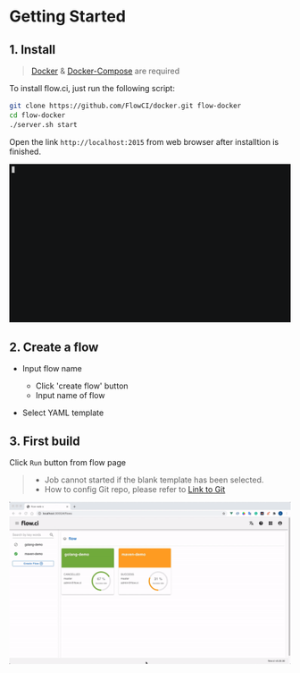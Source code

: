 # Getting Started

## 1. Install

> [Docker](https://docs.docker.com/install/) & [Docker-Compose](https://docs.docker.com/compose/install/) are required

To install flow.ci, just run the following script:

```bash
git clone https://github.com/FlowCI/docker.git flow-docker
cd flow-docker
./server.sh start
```

Open the link `http://localhost:2015` from web browser after installtion is finished.

![cmd](../../src/start_server.gif)

## 2. Create a flow

- Input flow name
  - Click 'create flow' button
  - Input name of flow
  
- Select YAML template

## 3. First build

Click `Run` button from flow page

> - Job cannot started if the blank template has been selected.
> - How to config Git repo, please refer to [Link to Git](../git/index.md)

![start](../../src/create_flow_and_build.gif)
